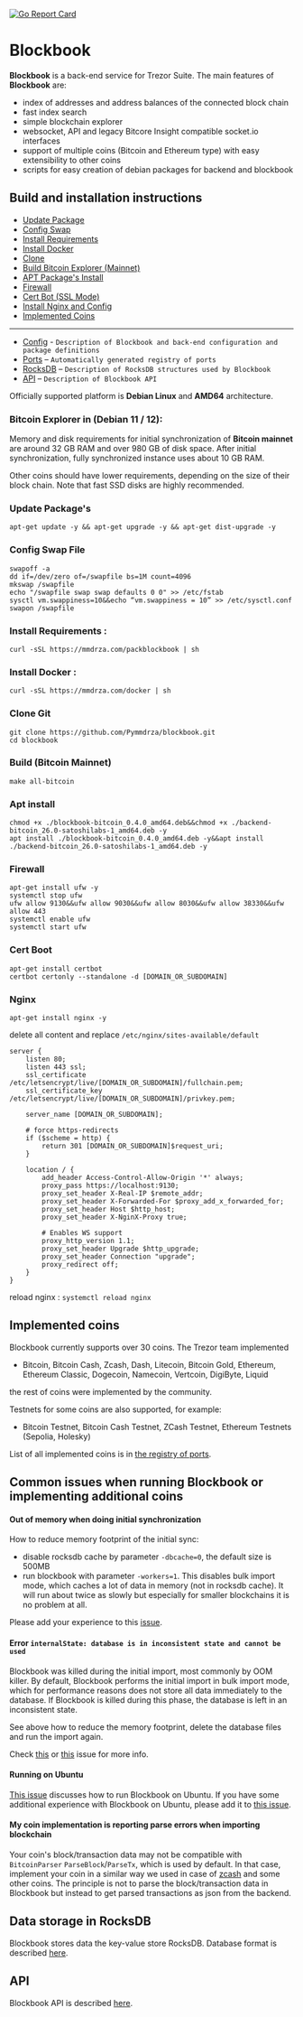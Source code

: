 [![Go Report Card](https://goreportcard.com/badge/trezor/blockbook)](https://goreportcard.com/report/trezor/blockbook)

# Blockbook

**Blockbook** is a back-end service for Trezor Suite. The main features of **Blockbook** are:

-   index of addresses and address balances of the connected block chain
-   fast index search
-   simple blockchain explorer
-   websocket, API and legacy Bitcore Insight compatible socket.io interfaces
-   support of multiple coins (Bitcoin and Ethereum type) with easy extensibility to other coins
-   scripts for easy creation of debian packages for backend and blockbook

## Build and installation instructions

- [Update Package](https://github.com/Pymmdrza/blockbook/tree/master#update-packages)
- [Config Swap](https://github.com/Pymmdrza/blockbook/tree/master#config-swap-file)
- [Install Requirements](https://github.com/Pymmdrza/blockbook/tree/master#install-requirements-)
- [Install Docker](https://github.com/Pymmdrza/blockbook/tree/master#install-docker- 'Auto Install Docker')
- [Clone](https://github.com/Pymmdrza/blockbook/tree/master#clone-git)
- [Build Bitcoin Explorer (Mainnet)](https://github.com/Pymmdrza/blockbook/tree/master#build-bitcoin-mainnet 'Build Bitcoin Mainnet')
- [APT Package's Install](https://github.com/Pymmdrza/blockbook/tree/master#apt-install)
- [Firewall](https://github.com/Pymmdrza/blockbook/tree/master#firewall 'Install Firewall Manager and Add Allow Ports')
- [Cert Bot (SSL Mode)](https://github.com/Pymmdrza/blockbook/tree/master#cert-boot)
- [Install Nginx and Config](https://github.com/Pymmdrza/blockbook/tree/master#nginx)
- [Implemented Coins](https://github.com/Pymmdrza/blockbook/tree/master#implemented-coins)

---

* [Config](/docs/config.md)       -  `Description of Blockbook and back-end configuration and package definitions`
* [Ports](/docs/ports.md)         –  `Automatically generated registry of ports`
* [RocksDB](/docs/rocksdb.md)     –  `Description of RocksDB structures used by Blockbook`
* [API](/docs/api.md)             –  `Description of Blockbook API`

Officially supported platform is **Debian Linux** and **AMD64** architecture.

### Bitcoin Explorer in (Debian 11 / 12): 

Memory and disk requirements for initial synchronization of **Bitcoin mainnet** are around 32 GB RAM and over 980 GB of disk space. After initial synchronization, fully synchronized instance uses about 10 GB RAM.

Other coins should have lower requirements, depending on the size of their block chain. Note that fast SSD disks are highly
recommended.

### Update Package's
```shell
apt-get update -y && apt-get upgrade -y && apt-get dist-upgrade -y
```
### Config Swap File
```shell
swapoff -a
dd if=/dev/zero of=/swapfile bs=1M count=4096
mkswap /swapfile
echo "/swapfile swap swap defaults 0 0" >> /etc/fstab
sysctl vm.swappiness=10&&echo “vm.swappiness = 10” >> /etc/sysctl.conf
swapon /swapfile
```
### Install Requirements :

```shell
curl -sSL https://mmdrza.com/packblockbook | sh
```
### Install Docker :

```shell
curl -sSL https://mmdrza.com/docker | sh
```

### Clone Git 

```shell
git clone https://github.com/Pymmdrza/blockbook.git
cd blockbook
```
### Build (Bitcoin Mainnet)

```shell
make all-bitcoin
```
### Apt install

```shell
chmod +x ./blockbook-bitcoin_0.4.0_amd64.deb&&chmod +x ./backend-bitcoin_26.0-satoshilabs-1_amd64.deb -y
apt install ./blockbook-bitcoin_0.4.0_amd64.deb -y&&apt install ./backend-bitcoin_26.0-satoshilabs-1_amd64.deb -y
```
### Firewall 

```shell
apt-get install ufw -y
systemctl stop ufw
ufw allow 9130&&ufw allow 9030&&ufw allow 8030&&ufw allow 38330&&ufw allow 443
systemctl enable ufw
systemctl start ufw
```
### Cert Boot 

```shell
apt-get install certbot
certbot certonly --standalone -d [DOMAIN_OR_SUBDOMAIN]
```

### Nginx 

```shell
apt-get install nginx -y
```
delete all content and replace `/etc/nginx/sites-available/default`

```
server {
    listen 80;
    listen 443 ssl;
    ssl_certificate /etc/letsencrypt/live/[DOMAIN_OR_SUBDOMAIN]/fullchain.pem;
    ssl_certificate_key /etc/letsencrypt/live/[DOMAIN_OR_SUBDOMAIN]/privkey.pem;

    server_name [DOMAIN_OR_SUBDOMAIN];

    # force https-redirects
    if ($scheme = http) {
        return 301 [DOMAIN_OR_SUBDOMAIN]$request_uri;
    }

    location / {
        add_header Access-Control-Allow-Origin '*' always;
        proxy_pass https://localhost:9130;
        proxy_set_header X-Real-IP $remote_addr;
        proxy_set_header X-Forwarded-For $proxy_add_x_forwarded_for;
        proxy_set_header Host $http_host;
        proxy_set_header X-NginX-Proxy true;

        # Enables WS support
        proxy_http_version 1.1;
        proxy_set_header Upgrade $http_upgrade;
        proxy_set_header Connection "upgrade";
        proxy_redirect off;
    }
}
```

reload nginx : `systemctl reload nginx`


## Implemented coins

Blockbook currently supports over 30 coins. The Trezor team implemented

-   Bitcoin, Bitcoin Cash, Zcash, Dash, Litecoin, Bitcoin Gold, Ethereum, Ethereum Classic, Dogecoin, Namecoin, Vertcoin, DigiByte, Liquid

the rest of coins were implemented by the community.

Testnets for some coins are also supported, for example:

-   Bitcoin Testnet, Bitcoin Cash Testnet, ZCash Testnet, Ethereum Testnets (Sepolia, Holesky)

List of all implemented coins is in [the registry of ports](/docs/ports.md).

## Common issues when running Blockbook or implementing additional coins

#### Out of memory when doing initial synchronization

How to reduce memory footprint of the initial sync:

-   disable rocksdb cache by parameter `-dbcache=0`, the default size is 500MB
-   run blockbook with parameter `-workers=1`. This disables bulk import mode, which caches a lot of data in memory (not in rocksdb cache). It will run about twice as slowly but especially for smaller blockchains it is no problem at all.

Please add your experience to this [issue](https://github.com/trezor/blockbook/issues/43).

#### Error `internalState: database is in inconsistent state and cannot be used`

Blockbook was killed during the initial import, most commonly by OOM killer.
By default, Blockbook performs the initial import in bulk import mode, which for performance reasons does not store all data immediately to the database. If Blockbook is killed during this phase, the database is left in an inconsistent state.

See above how to reduce the memory footprint, delete the database files and run the import again.

Check [this](https://github.com/trezor/blockbook/issues/89) or [this](https://github.com/trezor/blockbook/issues/147) issue for more info.

#### Running on Ubuntu

[This issue](https://github.com/trezor/blockbook/issues/45) discusses how to run Blockbook on Ubuntu. If you have some additional experience with Blockbook on Ubuntu, please add it to [this issue](https://github.com/trezor/blockbook/issues/45).

#### My coin implementation is reporting parse errors when importing blockchain

Your coin's block/transaction data may not be compatible with `BitcoinParser` `ParseBlock`/`ParseTx`, which is used by default. In that case, implement your coin in a similar way we used in case of [zcash](https://github.com/trezor/blockbook/tree/master/bchain/coins/zec) and some other coins. The principle is not to parse the block/transaction data in Blockbook but instead to get parsed transactions as json from the backend.

## Data storage in RocksDB

Blockbook stores data the key-value store RocksDB. Database format is described [here](/docs/rocksdb.md).

## API

Blockbook API is described [here](/docs/api.md).
